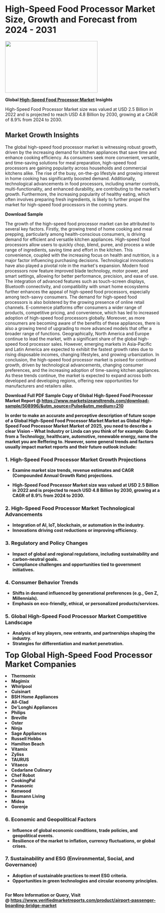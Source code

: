 <H1>High-Speed Food Processor Market Size, Growth and Forecast from 2024 - 2031</H1><img class="aligncenter size-medium wp-image-584254" src="https://thirdeyenews.in/wp-content/uploads/2024/09/Global-Market-Research-300x168.jpeg" alt="" width="300" height="168" /><p><strong>Global&nbsp;<a href="https://www.marketsizeandtrends.com/download-sample/508996/&amp;utm_source=Pulse&amp;utm_medium=210">High-Speed Food Processor Market</a> Insights</strong></p><p>High-Speed Food Processor Market size was valued at USD 2.5 Billion in 2022 and is projected to reach USD 4.8 Billion by 2030, growing at a CAGR of 8.9% from 2024 to 2030.</p><p><h2>Market Growth Insights</h2> <p>The global high-speed food processor market is witnessing robust growth, driven by the increasing demand for kitchen appliances that save time and enhance cooking efficiency. As consumers seek more convenient, versatile, and time-saving solutions for meal preparation, high-speed food processors are gaining popularity across households and commercial kitchens alike. The rise of the busy, on-the-go lifestyle and growing interest in home cooking has significantly boosted demand. Additionally, technological advancements in food processors, including smarter controls, multi-functionality, and enhanced durability, are contributing to the market's growth. Furthermore, the increasing popularity of healthy eating, which often involves preparing fresh ingredients, is likely to further propel the market for high-speed food processors in the coming years.</p> <p><strong>Download Sample</strong></p> <p>The growth of the high-speed food processor market can be attributed to several key factors. Firstly, the growing trend of home cooking and meal prepping, particularly among health-conscious consumers, is driving demand for efficient and versatile kitchen appliances. High-speed food processors allow users to quickly chop, blend, puree, and process a wide range of ingredients, saving time and effort in the kitchen. This convenience, coupled with the increasing focus on health and nutrition, is a major factor influencing purchasing decisions. Technological innovations have also played a pivotal role in the market's expansion. Modern food processors now feature improved blade technology, motor power, and smart settings, allowing for better performance, precision, and ease of use. The integration of advanced features such as touch-screen displays, Bluetooth connectivity, and compatibility with smart home ecosystems further enhances the appeal of high-speed food processors, especially among tech-savvy consumers. The demand for high-speed food processors is also bolstered by the growing presence of online retail channels. E-commerce platforms offer consumers a wider range of products, competitive pricing, and convenience, which has led to increased adoption of high-speed food processors globally. Moreover, as more consumers are becoming aware of the benefits of these appliances, there is also a growing trend of upgrading to more advanced models that offer a broader range of functions. Geographically, North America and Europe continue to lead the market, with a significant share of the global high-speed food processor sales. However, emerging markets in Asia-Pacific and Latin America are expected to exhibit the fastest growth rates due to rising disposable incomes, changing lifestyles, and growing urbanization. In conclusion, the high-speed food processor market is poised for continued growth, driven by technological advancements, changing consumer preferences, and the increasing adoption of time-saving kitchen appliances. As these trends continue, the market is expected to expand across both developed and developing regions, offering new opportunities for manufacturers and retailers alike.</p> <p><strong></p><p><span class=""><strong>Download Full PDF Sample Copy of Global High-Speed Food Processor Market Report</strong> @ <a href="https://www.marketsizeandtrends.com/download-sample/508996/&amp;utm_source=Pulse&amp;utm_medium=210" target="_blank">https://www.marketsizeandtrends.com/download-sample/508996/&amp;utm_source=Pulse&amp;utm_medium=210</a></span></p><p>In order to make an accurate and perceptive description of future scope of a Global&nbsp;High-Speed Food Processor Market Market as Global&nbsp;High-Speed Food Processor Market Market of 2025, you need to describe a clear Vision &ndash; What Industry or Linda can you think of for example: Quote from a Technology, healthcare, automotive, renewable energy, name the market you are Reffering to. However, some general trends and factors usually impact market reports and their future outlook include:</p><h3>1.&nbsp;<strong>High-Speed Food Processor Market Growth Projections</strong></h3><ul><li>Examine market size trends, revenue estimates and CAGR (Compounded Annual Growth Rate) projections.</li><li><p>High-Speed Food Processor Market size was valued at USD 2.5 Billion in 2022 and is projected to reach USD 4.8 Billion by 2030, growing at a CAGR of 8.9% from 2024 to 2030.</p></li></ul><h3>2.&nbsp;<strong>High-Speed Food Processor Market Technological Advancements</strong></h3><ul><li>Integration of AI, IoT, blockchain, or automation in the industry.</li><li>Innovations driving cost reductions or improving efficiency.</li></ul><h3>3.&nbsp;<strong>Regulatory and Policy Changes</strong></h3><ul><li>Impact of global and regional regulations, including sustainability and carbon-neutral goals.</li><li>Compliance challenges and opportunities tied to government initiatives.</li></ul><h3>4.&nbsp;<strong>Consumer Behavior Trends</strong></h3><ul><li>Shifts in demand influenced by generational preferences (e.g., Gen Z, Millennials).</li><li>Emphasis on eco-friendly, ethical, or personalized products/services.</li></ul><h3>5.&nbsp;<strong>Global High-Speed Food Processor Market Competitive Landscape</strong></h3><ul><li>Analysis of key players, new entrants, and partnerships shaping the industry.</li><li>Strategies for differentiation and market penetration.</li></ul><p data-pm-slice="1 1 []"><span style="color: inherit; font-family: inherit; font-size: 25px;">Top Global High-Speed Food Processor Market Companies</span></p><div class="" data-test-id=""><p><li>Thermomix</li><li> Magimix</li><li> Whirlpool</li><li> Cuisinart</li><li> BSH Home Appliances</li><li> All-Clad</li><li> De'Longhi Appliances</li><li> Philips</li><li> Breville</li><li> Oster</li><li> Ninja</li><li> Sage Appliances</li><li> Russell Hobbs</li><li> Hamilton Beach</li><li> Vitamix</li><li> Zyliss</li><li> TAURUS</li><li> Vitaeco</li><li> Cedarlane Culinary</li><li> Chef Robot</li><li> CookingPal</li><li> Panasonic</li><li> Kenwood</li><li> Baumann Living</li><li> Midea</li><li> Gorenje</li></p></div><h3>6.&nbsp;<strong>Economic and Geopolitical Factors</strong></h3><ul><li>Influence of global economic conditions, trade policies, and geopolitical events.</li><li>Resilience of the market to inflation, currency fluctuations, or global crises.</li></ul><h3>7.&nbsp;<strong>Sustainability and ESG (Environmental, Social, and Governance)</strong></h3><ul><li>Adoption of sustainable practices to meet ESG criteria.</li><li>Opportunities in green technologies and circular economy principles.</li></ul><h2><strong style="font-size: 14px;">For More Information or Query, Visit @&nbsp;</strong><a style="background-color: #ffffff; font-size: 14px;" href="https://www.marketsizeandtrends.com/report/high-speed-food-processor-market/" target="_blank">https://www.verifiedmarketreports.com/product/airport-passenger-boarding-bridge-market</a></h2>
